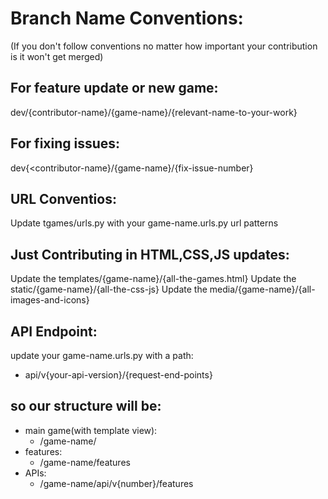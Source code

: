 # Branch Name Conventions:
(If you don't follow conventions no matter how important your contribution is it won't get merged)

## For feature update or new game:

dev/{contributor-name}/{game-name}/{relevant-name-to-your-work}

## For fixing issues:
dev{<contributor-name}/{game-name}/{fix-issue-number}

## URL Conventios:
Update tgames/urls.py with your game-name.urls.py url patterns

## Just Contributing in HTML,CSS,JS updates:
Update the templates/{game-name}/{all-the-games.html}
Update the static/{game-name}/{all-the-css-js}
Update the media/{game-name}/{all-images-and-icons}

## API Endpoint:
update your game-name.urls.py with a path: 
+ api/v{your-api-version}/{request-end-points}

## so our structure will be:
+ main game(with template view):
  - /game-name/
+ features:
  - /game-name/features
+ APIs:
  - /game-name/api/v{number}/features
